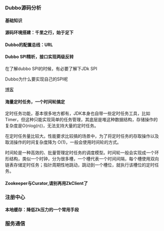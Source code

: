 ### Dubbo源码分析



#### 基础知识



#### 源码环境搭建：千里之行，始于足下



#### Dubbo的配置总线：URL



#### Dubbo SPI精析，接口实现两级反转

在了解dubbo SPI的时候，有必要了解下JDk SPI



Dubbo为什么要实现自己的SPI呢



[博客](https://segmentfault.com/a/1190000020387196)



#### 海量定时任务，一个时间轮搞定

定时任务功能，基本很多地方都有，JDK本身也自带一些定时任务工具，比如Timer，但这种只能实现简单的任务管理，其底层是堆这种数据结构，存储操作的复杂度是O(nlog(n))，无法支持大量的定时任务。

在定时任务量比较大。性能要求比较搞的场景中，为了将定时任务的存取操作以及取消操作的时间复杂度降为 O(1)，一般会使用时间轮的方式。



时间轮是一种高效的、批量管理定时任务的调度模型。时间轮一般会实现成一个环形结构，类似一个时钟，分为很多槽，一个槽代表一个时间间隔，每个槽使用双向链表存储定时任务；指针周期性地跳动，跳动到一个槽位，就执行该槽位的定时任务。





#### Zookeeper与Curator,请别再用ZkClient了



### 注册中心



#### 本地缓存：降低Zk压力的一个常用手段





### 服务通信



